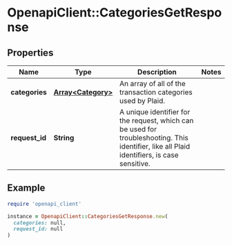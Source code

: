 # OpenapiClient::CategoriesGetResponse

## Properties

| Name | Type | Description | Notes |
| ---- | ---- | ----------- | ----- |
| **categories** | [**Array&lt;Category&gt;**](Category.md) | An array of all of the transaction categories used by Plaid. |  |
| **request_id** | **String** | A unique identifier for the request, which can be used for troubleshooting. This identifier, like all Plaid identifiers, is case sensitive. |  |

## Example

```ruby
require 'openapi_client'

instance = OpenapiClient::CategoriesGetResponse.new(
  categories: null,
  request_id: null
)
```

